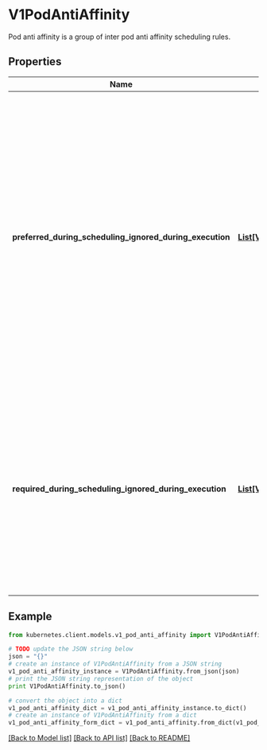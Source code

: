 # V1PodAntiAffinity

Pod anti affinity is a group of inter pod anti affinity scheduling rules.

## Properties
Name | Type | Description | Notes
------------ | ------------- | ------------- | -------------
**preferred_during_scheduling_ignored_during_execution** | [**List[V1WeightedPodAffinityTerm]**](V1WeightedPodAffinityTerm.md) | The scheduler will prefer to schedule pods to nodes that satisfy the anti-affinity expressions specified by this field, but it may choose a node that violates one or more of the expressions. The node that is most preferred is the one with the greatest sum of weights, i.e. for each node that meets all of the scheduling requirements (resource request, requiredDuringScheduling anti-affinity expressions, etc.), compute a sum by iterating through the elements of this field and adding \&quot;weight\&quot; to the sum if the node has pods which matches the corresponding podAffinityTerm; the node(s) with the highest sum are the most preferred. | [optional] 
**required_during_scheduling_ignored_during_execution** | [**List[V1PodAffinityTerm]**](V1PodAffinityTerm.md) | If the anti-affinity requirements specified by this field are not met at scheduling time, the pod will not be scheduled onto the node. If the anti-affinity requirements specified by this field cease to be met at some point during pod execution (e.g. due to a pod label update), the system may or may not try to eventually evict the pod from its node. When there are multiple elements, the lists of nodes corresponding to each podAffinityTerm are intersected, i.e. all terms must be satisfied. | [optional] 

## Example

```python
from kubernetes.client.models.v1_pod_anti_affinity import V1PodAntiAffinity

# TODO update the JSON string below
json = "{}"
# create an instance of V1PodAntiAffinity from a JSON string
v1_pod_anti_affinity_instance = V1PodAntiAffinity.from_json(json)
# print the JSON string representation of the object
print V1PodAntiAffinity.to_json()

# convert the object into a dict
v1_pod_anti_affinity_dict = v1_pod_anti_affinity_instance.to_dict()
# create an instance of V1PodAntiAffinity from a dict
v1_pod_anti_affinity_form_dict = v1_pod_anti_affinity.from_dict(v1_pod_anti_affinity_dict)
```
[[Back to Model list]](../README.md#documentation-for-models) [[Back to API list]](../README.md#documentation-for-api-endpoints) [[Back to README]](../README.md)


